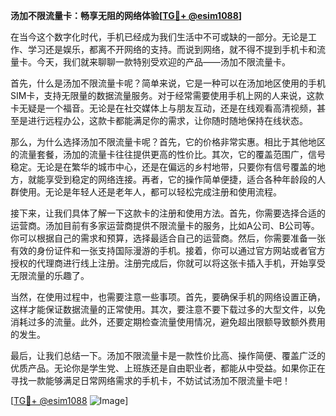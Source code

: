 **汤加不限流量卡：畅享无阻的网络体验[[TG💪+ @esim1088](https://t.me/s/esim1088)]**

在当今这个数字化时代，手机已经成为我们生活中不可或缺的一部分。无论是工作、学习还是娱乐，都离不开网络的支持。而说到网络，就不得不提到手机卡和流量卡。今天，我们就来聊聊一款特别受欢迎的产品——汤加不限流量卡。

首先，什么是汤加不限流量卡呢？简单来说，它是一种可以在汤加地区使用的手机SIM卡，支持无限量的数据流量服务。对于经常需要使用手机上网的人来说，这款卡无疑是一个福音。无论是在社交媒体上与朋友互动，还是在线观看高清视频，甚至是进行远程办公，这款卡都能满足你的需求，让你随时随地保持在线状态。

那么，为什么选择汤加不限流量卡呢？首先，它的价格非常实惠。相比于其他地区的流量套餐，汤加的流量卡往往提供更高的性价比。其次，它的覆盖范围广，信号稳定。无论是在繁华的城市中心，还是在偏远的乡村地带，只要你有信号覆盖的地方，就能享受到稳定的网络连接。再者，它的操作简单便捷，适合各种年龄段的人群使用。无论是年轻人还是老年人，都可以轻松完成注册和使用流程。

接下来，让我们具体了解一下这款卡的注册和使用方法。首先，你需要选择合适的运营商。汤加目前有多家运营商提供不限流量卡的服务，比如A公司、B公司等。你可以根据自己的需求和预算，选择最适合自己的运营商。然后，你需要准备一张有效的身份证件和一张支持国际漫游的手机。接着，你可以通过官方网站或者官方授权的代理商进行线上注册。注册完成后，你就可以将这张卡插入手机，开始享受无限流量的乐趣了。

当然，在使用过程中，也需要注意一些事项。首先，要确保手机的网络设置正确，这样才能保证数据流量的正常使用。其次，要注意不要下载过多的大型文件，以免消耗过多的流量。此外，还要定期检查流量使用情况，避免超出限额导致额外费用的发生。

最后，让我们总结一下。汤加不限流量卡是一款性价比高、操作简便、覆盖广泛的优质产品。无论你是学生党、上班族还是自由职业者，都能从中受益。如果你正在寻找一款能够满足日常网络需求的手机卡，不妨试试汤加不限流量卡吧！

[[TG💪+ @esim1088](https://t.me/s/esim1088) ![Image](https://i.postimg.cc/4NQfJmqS/Snipaste-2025-05-13-00-14-12.png)]